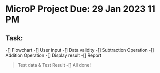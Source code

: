 # MicroP Project Due: 29 Jan 2023 11 PM
## Task:
-[] Flowchart
-[] User input
-[] Data validity
-[] Subtraction Operation
-[] Addition Operation
-[] Display result
-[] Report
> Test data & Test Result
-[] All done!
